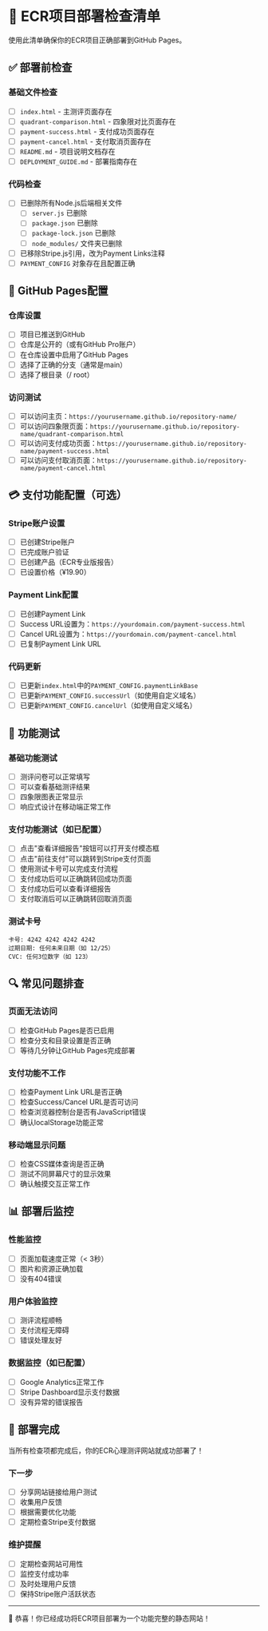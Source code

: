 # 🚀 ECR项目部署检查清单

使用此清单确保你的ECR项目正确部署到GitHub Pages。

## ✅ 部署前检查

### 基础文件检查
- [ ] `index.html` - 主测评页面存在
- [ ] `quadrant-comparison.html` - 四象限对比页面存在  
- [ ] `payment-success.html` - 支付成功页面存在
- [ ] `payment-cancel.html` - 支付取消页面存在
- [ ] `README.md` - 项目说明文档存在
- [ ] `DEPLOYMENT_GUIDE.md` - 部署指南存在

### 代码检查
- [ ] 已删除所有Node.js后端相关文件
  - [ ] `server.js` 已删除
  - [ ] `package.json` 已删除
  - [ ] `package-lock.json` 已删除
  - [ ] `node_modules/` 文件夹已删除
- [ ] 已移除Stripe.js引用，改为Payment Links注释
- [ ] `PAYMENT_CONFIG` 对象存在且配置正确

## 🔧 GitHub Pages配置

### 仓库设置
- [ ] 项目已推送到GitHub
- [ ] 仓库是公开的（或有GitHub Pro账户）
- [ ] 在仓库设置中启用了GitHub Pages
- [ ] 选择了正确的分支（通常是main）
- [ ] 选择了根目录（/ root）

### 访问测试
- [ ] 可以访问主页：`https://yourusername.github.io/repository-name/`
- [ ] 可以访问四象限页面：`https://yourusername.github.io/repository-name/quadrant-comparison.html`
- [ ] 可以访问支付成功页面：`https://yourusername.github.io/repository-name/payment-success.html`
- [ ] 可以访问支付取消页面：`https://yourusername.github.io/repository-name/payment-cancel.html`

## 💳 支付功能配置（可选）

### Stripe账户设置
- [ ] 已创建Stripe账户
- [ ] 已完成账户验证
- [ ] 已创建产品（ECR专业版报告）
- [ ] 已设置价格（¥19.90）

### Payment Link配置
- [ ] 已创建Payment Link
- [ ] Success URL设置为：`https://yourdomain.com/payment-success.html`
- [ ] Cancel URL设置为：`https://yourdomain.com/payment-cancel.html`
- [ ] 已复制Payment Link URL

### 代码更新
- [ ] 已更新`index.html`中的`PAYMENT_CONFIG.paymentLinkBase`
- [ ] 已更新`PAYMENT_CONFIG.successUrl`（如使用自定义域名）
- [ ] 已更新`PAYMENT_CONFIG.cancelUrl`（如使用自定义域名）

## 🧪 功能测试

### 基础功能测试
- [ ] 测评问卷可以正常填写
- [ ] 可以查看基础测评结果
- [ ] 四象限图表正常显示
- [ ] 响应式设计在移动端正常工作

### 支付功能测试（如已配置）
- [ ] 点击"查看详细报告"按钮可以打开支付模态框
- [ ] 点击"前往支付"可以跳转到Stripe支付页面
- [ ] 使用测试卡号可以完成支付流程
- [ ] 支付成功后可以正确跳转回成功页面
- [ ] 支付成功后可以查看详细报告
- [ ] 支付取消后可以正确跳转回取消页面

### 测试卡号
```
卡号: 4242 4242 4242 4242
过期日期: 任何未来日期（如 12/25）
CVC: 任何3位数字（如 123）
```

## 🔍 常见问题排查

### 页面无法访问
- [ ] 检查GitHub Pages是否已启用
- [ ] 检查分支和目录设置是否正确
- [ ] 等待几分钟让GitHub Pages完成部署

### 支付功能不工作
- [ ] 检查Payment Link URL是否正确
- [ ] 检查Success/Cancel URL是否可访问
- [ ] 检查浏览器控制台是否有JavaScript错误
- [ ] 确认localStorage功能正常

### 移动端显示问题
- [ ] 检查CSS媒体查询是否正确
- [ ] 测试不同屏幕尺寸的显示效果
- [ ] 确认触摸交互正常工作

## 📊 部署后监控

### 性能监控
- [ ] 页面加载速度正常（< 3秒）
- [ ] 图片和资源正确加载
- [ ] 没有404错误

### 用户体验监控
- [ ] 测评流程顺畅
- [ ] 支付流程无障碍
- [ ] 错误处理友好

### 数据监控（如已配置）
- [ ] Google Analytics正常工作
- [ ] Stripe Dashboard显示支付数据
- [ ] 没有异常的错误报告

## 🎉 部署完成

当所有检查项都完成后，你的ECR心理测评网站就成功部署了！

### 下一步
- [ ] 分享网站链接给用户测试
- [ ] 收集用户反馈
- [ ] 根据需要优化功能
- [ ] 定期检查Stripe支付数据

### 维护提醒
- [ ] 定期检查网站可用性
- [ ] 监控支付成功率
- [ ] 及时处理用户反馈
- [ ] 保持Stripe账户活跃状态

---

🎊 恭喜！你已经成功将ECR项目部署为一个功能完整的静态网站！
